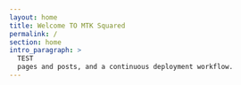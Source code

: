 ```yaml
---
layout: home
title: Welcome TO MTK Squared
permalink: /
section: home
intro_paragraph: >
  TEST
  pages and posts, and a continuous deployment workflow.
---
```

